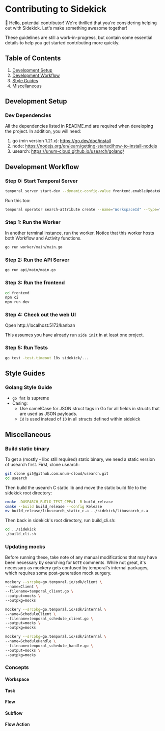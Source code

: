 # Contributing to Sidekick

👋 Hello, potential contributor! We're thrilled that you're considering helping
out with Sidekick. Let's make something awesome together!

These guidelines are still a work-in-progress, but contain some essential
details to help you get started contributing more quickly.

## Table of Contents

<!-- TODO /gen/req fill these out
0. [Concepts](#concepts)
0. [Finding An Issue](#submitting-changes)
0. [Submitting Changes](#submitting-changes)
0. [Reporting Bugs](#reporting-bugs)
0. [Requesting Features](#requesting-features)
-->

1. [Development Setup](#development-setup)
2. [Development Workflow](#development-workflow)
3. [Style Guides](#style-guides)
4. [Miscellaneous](#miscellaneous)

## Development Setup

### Dev Dependencies

All the dependencies listed in README.md are required when developing the project. In addition, you will need:

1. go (min version 1.21.x): https://go.dev/doc/install
2. node: https://nodejs.org/en/learn/getting-started/how-to-install-nodejs
3. usearch: https://unum-cloud.github.io/usearch/golang/

## Development Workflow

### Step 0: Start Temporal Server

```sh
temporal server start-dev --dynamic-config-value frontend.enableUpdateWorkflowExecution=true --dynamic-config-value frontend.enableUpdateWorkflowExecutionAsyncAccepted=true --db-filename local-temporal-db
```

Run this too:

```sh
temporal operator search-attribute create --name="WorkspaceId" --type="Keyword"
```

### Step 1: Run the Worker

In another terminal instance, run the worker. Notice that this worker hosts both Workflow and Activity functions.

```sh
go run worker/main/main.go
```

### Step 2: Run the API Server

```sh
go run api/main/main.go
```

### Step 3: Run the frontend

```sh
cd frontend
npm ci
npm run dev
```

### Step 4: Check out the web UI

Open http://localhost:5173/kanban

This assumes you have already run `side init` in at least one project.

### Step 5: Run Tests

```sh
go test -test.timeout 10s sidekick/... 
```

## Style Guides

### Golang Style Guide

- `go fmt` is supreme
- Casing:
  - Use camelCase for JSON struct tags in Go for all fields in structs that are
    used as JSON payloads.
  - `Id` is used instead of `ID` in all structs defined within sidekick

## Miscellaneous

### Build static binary

To get a (mostly - libc still required) static binary, we need a static version
of usearch first. First, clone usearch: 

```sh
git clone git@github.com:unum-cloud/usearch.git
cd usearch
```

Then build the usearch C static lib and move the static build file to the
sidekick root directory:

```sh
cmake -DUSEARCH_BUILD_TEST_CPP=1 -B build_release
cmake --build build_release --config Release
mv build_release/libusearch_static_c.a ../sidekick/libusearch_c.a 
```

Then back in sidekick's root directory, run build_cli.sh:

```sh
cd ../sidekick
./build_cli.sh
```

### Updating mocks

Before running these, take note of any manual modifications that may have been
necessary by searching for `NOTE` comments. While not great, it's necessary as
mockery gets confused by temporal's internal packages, which requires some
post-generation mock surgery.

```sh
mockery --srcpkg=go.temporal.io/sdk/client \
--name=Client \
--filename=temporal_client.go \
--output=mocks \
--outpkg=mocks

mockery --srcpkg=go.temporal.io/sdk/internal \
--name=ScheduleClient \
--filename=temporal_schedule_client.go \
--output=mocks \
--outpkg=mocks

mockery --srcpkg=go.temporal.io/sdk/internal \
--name=ScheduleHandle \
--filename=temporal_schedule_handle.go \
--output=mocks \
--outpkg=mocks
```

### Concepts

<!-- TODO /gen document the main concepts below -->

#### Workspace

#### Task

#### Flow

#### Subflow

#### Flow Action
